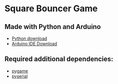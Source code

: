 # Square Bouncer Game

## Made with Python and Arduino

* [Python download](https://www.python.org/downloads/)
* [Arduino IDE Download](https://www.arduino.cc/en/software)

## Required additional dependencies:
* [pygame](https://pypi.org/project/pygame/)
* [pyserial](https://pypi.org/project/pyserial/)